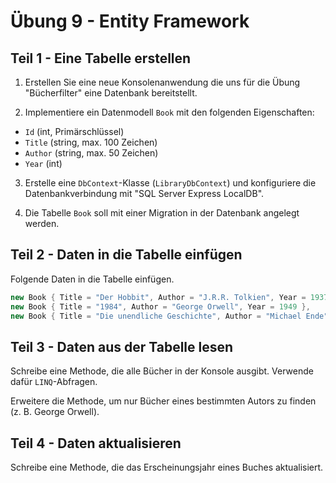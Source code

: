 # Übung 9 - Entity Framework

## Teil 1 - Eine Tabelle erstellen

1. Erstellen Sie eine neue Konsolenanwendung die uns für die Übung "Bücherfilter" eine Datenbank bereitstellt.

2. Implementiere ein Datenmodell `Book` mit den folgenden Eigenschaften:
* `Id` (int, Primärschlüssel)
* `Title` (string, max. 100 Zeichen)
* `Author` (string, max. 50 Zeichen)
* `Year` (int)

3. Erstelle eine `DbContext`-Klasse (`LibraryDbContext`) und konfiguriere die Datenbankverbindung mit "SQL Server Express LocalDB".

4. Die Tabelle `Book` soll mit einer Migration in der Datenbank angelegt werden.

## Teil 2 - Daten in die Tabelle einfügen

Folgende Daten in die Tabelle einfügen.

```csharp
new Book { Title = "Der Hobbit", Author = "J.R.R. Tolkien", Year = 1937 },
new Book { Title = "1984", Author = "George Orwell", Year = 1949 },
new Book { Title = "Die unendliche Geschichte", Author = "Michael Ende", Year = 1979 },
```

## Teil 3 - Daten aus der Tabelle lesen

Schreibe eine Methode, die alle Bücher in der Konsole ausgibt. Verwende dafür `LINQ`-Abfragen.

Erweitere die Methode, um nur Bücher eines bestimmten Autors zu finden (z. B. George Orwell).

## Teil 4 - Daten aktualisieren

Schreibe eine Methode, die das Erscheinungsjahr eines Buches aktualisiert.